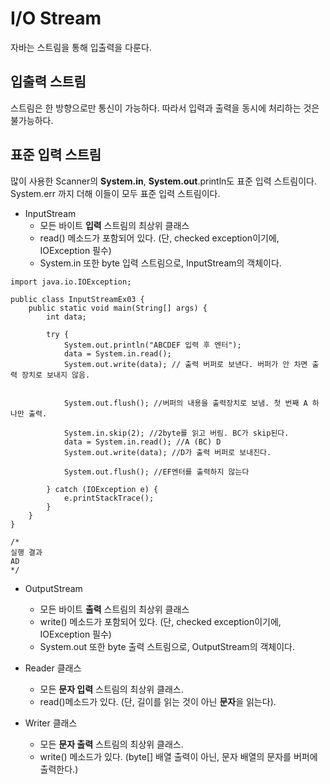 # I/O Stream
자바는 스트림을 통해 입출력을 다룬다.

## 입출력 스트림   
스트림은 한 방향으로만 통신이 가능하다. 따라서 입력과 출력을 동시에 처리하는 것은 불가능하다.  

## 표준 입력 스트림
많이 사용한 Scanner의 **System.in**, **System.out**.println도 표준 입력 스트림이다.   
System.err 까지 더해 이들이 모두 표준 입력 스트림이다.   

* InputStream
  - 모든 바이트 **입력** 스트림의 최상위 클래스
  - read() 메소드가 포함되어 있다. (단, checked exception이기에, IOException 필수)
  - System.in 또한 byte 입력 스트림으로, InputStream의 객체이다. 
  
```
import java.io.IOException;

public class InputStreamEx03 {
	public static void main(String[] args) {
		int data;
		
		try {
			System.out.println("ABCDEF 입력 후 엔터");
			data = System.in.read();
			System.out.write(data); // 출력 버퍼로 보낸다. 버퍼가 안 차면 출력 장치로 보내지 않음.
			
      
			System.out.flush(); //버퍼의 내용을 출력장치로 보냄. 첫 번째 A 하나만 출력. 
			
			System.in.skip(2); //2byte를 읽고 버림. BC가 skip된다.
			data = System.in.read(); //A (BC) D 
			System.out.write(data); //D가 출력 버퍼로 보내진다.
			
			System.out.flush(); //EF엔터를 출력하지 않는다
			
		} catch (IOException e) {
			e.printStackTrace();
		}
	}
}

/*
실행 결과
AD
*/
```
* OutputStream
  - 모든 바이트 **출력** 스트림의 최상위 클래스
  - write() 메소드가 포함되어 있다. (단, checked exception이기에, IOException 필수)
  - System.out 또한 byte 출력 스트림으로, OutputStream의 객체이다. 
  
* Reader 클래스
  - 모든 **문자 입력** 스트림의 최상위 클래스.
  - read()메소드가 있다. (단, 길이를 읽는 것이 아닌 **문자**을 읽는다).
  
* Writer 클래스
  - 모든 **문자 출력** 스트림의 최상위 클래스.
  - write() 메소드가 있다. (byte[] 배열 출력이 아닌, 문자 배열의 문자를 버퍼에 출력한다.)
